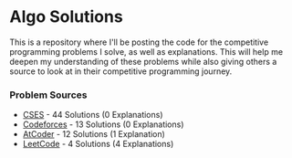 # Algo Solutions

This is a repository where I'll be posting the code for the competitive programming problems I solve, as well as explanations. This will help me deepen my understanding of these problems while also giving others a source to look at in their competitive programming journey.

### Problem Sources
- [CSES](/CSES/) - 44 Solutions (0 Explanations)
- [Codeforces](/Codeforces/) - 13 Solutions (0 Explanations)
- [AtCoder](/AtCoder/) - 12 Solutions (1 Explanation)
- [LeetCode](/LeetCode/) - 4 Solutions (4 Explanations)